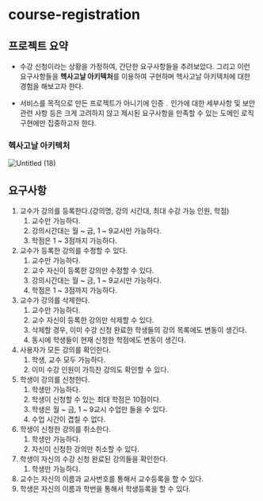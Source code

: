 # course-registration

## 프로젝트 요약

- 수강 신청이라는 상황을 가정하여, 간단한 요구사항들을 추려보았다. 그리고 이런 요구사항들을 **헥사고날 아키텍처**를 이용하여 구현하며 헥사고날 아키텍처에 대한 경험을 해보고자 한다.

- 서비스를 목적으로 만든 프로젝트가 아니기에 인증﹒인가에 대한 세부사항 및 보안 관련 사항 등은 크게 고려하지 않고 제시된 요구사항을 만족할 수 있는 도메인 로직 구현에만 집중하고자 한다.

### 헥사고날 아키텍처

![Untitled (18)](https://user-images.githubusercontent.com/33858991/175815531-6810303b-4e76-4706-8e1b-dca8b1a13c49.png)

## 요구사항

1. 교수가 강의를 등록한다.(강의명, 강의 시간대, 최대 수강 가능 인원, 학점)
    1. 교수만 가능하다.
    2. 강의시간대는 월 ~ 금, 1 ~ 9교시만 가능하다.
    3. 학점은 1 ~ 3점까지 가능하다.
2. 교수가 등록한 강의를 수정할 수 있다.
    1. 교수만 가능하다.
    2. 교수 자신이 등록한 강의만 수정할 수 있다.
    3. 강의시간대는 월 ~ 금, 1 ~ 9교시만 가능하다.
    4. 학점은 1 ~ 3점까지 가능하다.
3. 교수가 강의를 삭제한다.
    1. 교수만 가능하다.
    2. 교수 자신이 등록한 강의만 삭제할 수 있다.
    3. 삭제할 경우, 이미 수강 신청 완료한 학생들의 강의 목록에도 변동이 생긴다.
    4. 동시에 학생들이 현재 신청한 학점에도 변동이 생긴다.
4. 사용자가 모든 강의를 확인한다.
    1. 학생, 교수 모두 가능하다.
    2. 이미 수강 인원이 가득찬 강의도 확인할 수 있다.
5. 학생이 강의를 신청한다.
    1. 학생만 가능하다.
    2. 학생이 신청할 수 있는 최대 학점은 10점이다.
    3. 학생은 월 ~ 금, 1 ~ 9교시 수업만 들을  수 있다.
    4. 수업 시간이 겹칠 수 없다.
6. 학생이 신청한 강의를 취소한다.
    1. 학생만 가능하다.
    2. 자신이 신청한 강의만 취소할 수 있다.
7. 학생이 자신의 수강 신청 완료된 강의들을 확인한다.
    1. 학생만 가능하다.
8. 교수는 자신의 이름과 교사번호를 통해서 교수등록을 할 수 있다.
9. 학생은 자신의 이름과 학번을 통해서 학생등록을 할 수 있다.
